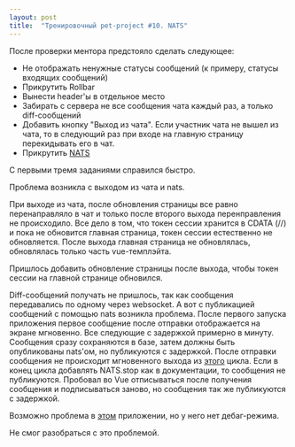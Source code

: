 ```yaml
---
layout: post
title:  "Тренировочный pet-project #10. NATS"
---
```

После проверки ментора предстояло сделать следующее:
- Не отображать ненужные статусы сообщений (к примеру, статусы входящих сообщений)
- Прикрутить Rollbar
- Вынести header'ы в отдельное место
- Забирать с сервера не все сообщения чата каждый раз, а только diff-сообщений
- Добавить кнопку "Выход из чата". Если участник чата не вышел из чата, то в следующий раз при входе на главную страницу перекидывать его в чат.
- Прикрутить [NATS](https://nats.io/documentation/)


С первыми тремя заданиями справился быстро.


Проблема возникла с выходом из чата и nats.


При выходе из чата, после обновления страницы все равно перенаправляло в чат и только после второго выхода перенправления не происходило. Все дело в том, что токен сессии хранится в CDATA (//<![CDATA[
window.gon={};gon.session_token="a8597fac-a277-42cb-9b2a-36b51068bcda";
//]]>) и пока не обновится главная страница, токен сессии естественно не обновляется. После выхода главная страница не обновлялась, обновлялась только часть vue-темплэйта.

Пришлось добавить обновление страницы после выхода, чтобы токен сеcсии на главной странице обновился.


Diff-сообщений получать не пришлось, так как сообщения передавались по одному через websocket. А вот с публикацией сообщений с помощью nats возникла проблема. После первого запуска приложения первое сообщение после отправки отображается на экране мгновенно. Все следующие с задержкой примерно в минуту. Сообщения сразу сохраняются в базе, затем должны быть опубликованы nats'ом, но публикуются с задержкой.
После отправки сообщения не происходит мгновенного выхода из [этого](https://github.com/orion122/anonymous-chat/blob/nats/app/controllers/chats/messages_controller.rb#L51) цикла. Если в конец цикла добавлять NATS.stop как в документации, то сообщения не публикуются. Пробовал во Vue отписываться после получения сообщения и подписываться заново, но сообщения так же публикуются с задержкой.

Возможно проблема в [этом](https://github.com/isobit/ws-tcp-relay) приложении, но у него нет дебаг-режима.

Не смог разобраться с это проблемой.
